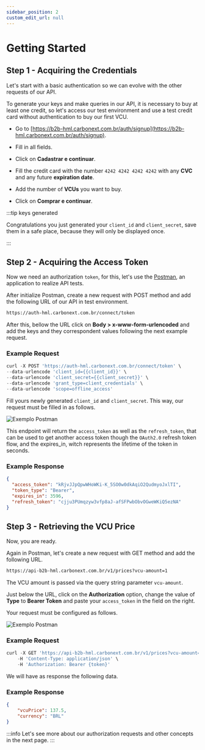 ```yaml
---
sidebar_position: 2
custom_edit_url: null
---
```


# Getting Started

## Step 1 - Acquiring the Credentials

Let's start with a basic authentication so we can evolve with the other requests of our API.

To generate your keys and make queries in our API, it is necessary to buy at least one credit, so let's access our test environment and use a test credit card without authentication to buy our first VCU.

* Go to [https://b2b-hml.carbonext.com.br/auth/signup](https://b2b-hml.carbonext.com.br/auth/signup).

* Fill in all fields.

* Click on **Cadastrar e continuar**.

* Fill the credit card with the number `4242 4242 4242 4242` with any **CVC** and any future **expiration date**.

* Add the number of **VCUs** you want to buy.

* Click on **Comprar e continuar**.

:::tip keys generated

Congratulations you just generated your `client_id` and `client_secret`, save them in a safe place, because they will only be displayed once.

:::

## Step 2 - Acquiring the Access Token

Now we need an authorization `token`, for this, let's use the [Postman](https://www.postman.com/downloads/), an application to realize API tests.

After initialize Postman, create a new request with POST method and add the  following URL of our API in test environment.

```md title="BASE URL"
https://auth-hml.carbonext.com.br/connect/token
```

After this, bellow the URL click on **Body > x-www-form-urlencoded** and add the keys and they correspondent values following the next example request.

### Example Request

```javascript
curl -X POST 'https://auth-hml.carbonext.com.br/connect/token' \
--data-urlencode 'client_id={{client_id}}' \
--data-urlencode 'client_secret={{client_secret}}' \
--data-urlencode 'grant_type=client_credentials' \
--data-urlencode 'scope=offline_access'
```

Fill yours newly generated `client_id` and `client_secret`. This way, our request must be filled in as follows.

![Exemplo Postman](/img/examples/postman-1.jpg)

This endpoint will return the `access_token` as well as the `refresh_token`, that can be used to get another access token though the `OAuth2.0` refresh token flow, and the expires_in, witch represents the lifetime of the token in seconds.

### Example Response

```json
{
  "access_token": "kRjvJJpQpwWHoWKi-K_5SO0w0dkAqiO2QudmyoJxlTI",
  "token_type": "Bearer",
  "expires_in": 3596,
  "refresh_token": "cjju3PUmqzyw3vfp8aJ-afSFPwbObvOGweWKiQ5ezNA"
}
```

## Step 3 - Retrieving the VCU Price

Now, you are ready.

Again in Postman, let's create a new request with GET method and add the following URL.

```md title="BASE URL"
https://api-b2b-hml.carbonext.com.br/v1/prices?vcu-amount=1
```

The VCU amount is passed via the query string parameter `vcu-amount`.

Just below the URL, click on the **Authorization** option, change the value of **Type** to **Bearer Token** and paste your `access_token` in the field on the right.

Your request must be configured as follows.

![Exemplo Postman](/img/examples/postman-2.jpg)

### Example Request

```javascript
curl -X GET 'https://api-b2b-hml.carbonext.com.br/v1/prices?vcu-amount=1' \
    -H 'Content-Type: application/json' \
    -H 'Authorization: Bearer {token}'
```

We will have as response the following data.

### Example Response

```json
{
    "vcuPrice": 137.5,
    "currency": "BRL"
}
```

:::info
Let's see more about our authorization requests and other concepts in the next page.
:::
